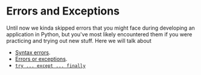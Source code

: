 # Errors and Exceptions

Until now we kinda skipped errors that you might face during developing an application in Python, but you've most likely encountered them if you were practicing and trying out new stuff. Here we will talk about

- [Syntax errors](./syntax-errors.md).
- [Errors or exceptions](./errors.md).
- [`try ... except ... finally`](./try-except-finally.md)

